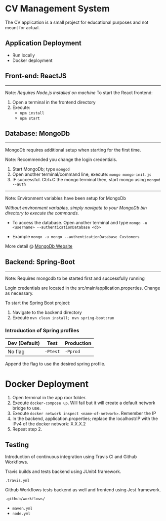 CV Management System
====

The CV application is a small project for educational purposes and not meant for actual.

## Application Deployment

-  Run locally
-  Docker deployment


## Front-end: ReactJS
_____

Note: _Requires Node.js installed on machine_
To start the React frontend:
  1. Open a terminal in the frontend directory
  2. Execute: 
      - `npm install`
      - `npm start`


## Database: MongoDb
----

MongoDb requires additional setup when starting for the first time. 

Note: Recommended you change the login credentials.

  1. Start MongoDb; type `mongod`
  2. Open another terminal/command line, execute: `mongo mongo-init.js`
  3. IF successful. Ctrl+C the mongo terminal then, start mongo using `mongod --auth`

---
Note: Environment variables have been setup for MongoDb

_Without environment variables, simply navigate to your MongoDb bin directory to execute the commands._
  
- To access the database. Open another terminal and type `mongo -u <username> --authenticationDatabase <db>`

- Example `mongo -u mongo --authenticationDatabase Customers`

More detail @ [MongoDb Website](https://docs.mongodb.com/manual/tutorial/install-mongodb-on-windows/#start-mdb-edition-from-the-command-interpreter)


## Backend: Spring-Boot
___

Note: Requires mongodb to be started first and successfully running

Login credentials are located in the src/main/application.properties. Change as necessary.

To start the Spring Boot project:
  1. Navigate to the backend directory
  2. Execute `mvn clean install; mvn spring-boot:run`

### Introduction of Spring profiles
| Dev (Default) | Test | Production |
| --- | --- | --- |
| No flag | `-Ptest` | `-Pprod` |

Append the flag to use the desired spring profile.

# Docker Deployment

  1. Open terminal in the app roor folder.
  2. Execute `docker-compose up`. Will fail but it will create a default network bridge to use.
  3. Execute `docker network inspect <name-of-network>`. Remember the IP
  4. In the backend, application.properties; replace the localhost/IP with the IPv4 of the docker network: X.X.X.2
  6. Repeat step 2.


Testing
----

Introduction of continuous integration using Travis CI and Github Workflows.

Travis builds and tests backend using JUnit4 framework.

`.travis.yml`

Github Workflows tests backend as well and frontend using Jest framework.

`.github/workflows/`
- `maven.yml`
- `node.yml`